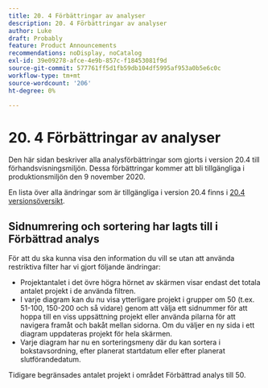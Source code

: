 ```yaml
---
title: ​20. 4 Förbättringar av analyser
description: ​20. 4 Förbättringar av analyser
author: Luke
draft: Probably
feature: Product Announcements
recommendations: noDisplay, noCatalog
exl-id: 39e09278-afce-4e9b-857c-f18453081f9d
source-git-commit: 577761ff5d1fb59db104df5995af953a0b5e6c0c
workflow-type: tm+mt
source-wordcount: '206'
ht-degree: 0%

---
```


# &#x200B;20. 4 Förbättringar av analyser

Den här sidan beskriver alla analysförbättringar som gjorts i version 20.4 till förhandsvisningsmiljön. Dessa förbättringar kommer att bli tillgängliga i produktionsmiljön den 9 november 2020.

En lista över alla ändringar som är tillgängliga i version 20.4 finns i [20.4 versionsöversikt](../../../product-announcements/product-releases/20.4-release-activity/20-4-release-overview.md).

## Sidnumrering och sortering har lagts till i Förbättrad analys

För att du ska kunna visa den information du vill se utan att använda restriktiva filter har vi gjort följande ändringar:

* Projektantalet i det övre högra hörnet av skärmen visar endast det totala antalet projekt i de använda filtren.
* I varje diagram kan du nu visa ytterligare projekt i grupper om 50 (t.ex. 51-100, 150-200 och så vidare) genom att välja ett sidnummer för att hoppa till en viss uppsättning projekt eller använda pilarna för att navigera framåt och bakåt mellan sidorna. Om du väljer en ny sida i ett diagram uppdateras projekt för hela skärmen.
* Varje diagram har nu en sorteringsmeny där du kan sortera i bokstavsordning, efter planerat startdatum eller efter planerat slutförandedatum.

Tidigare begränsades antalet projekt i området Förbättrad analys till 50.
